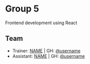 # Group 5

Frontend development using React

## Team

- Trainer: [NAME](mailto:mail) | GH: [@username](https://github.com/<username>)
- Assistant: [NAME](mailto:mail) | GH: [@username](https://github.com/<>)
